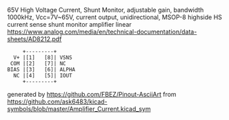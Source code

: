 65V High Voltage Current, Shunt Monitor, adjustable gain, bandwidth 1000kHz, Vcc=7V~65V, current output, unidirectional, MSOP-8
highside HS current sense shunt monitor amplifier linear
https://www.analog.com/media/en/technical-documentation/data-sheets/AD8212.pdf


	     +---------+
	  V+ |[1]   [8]| VSNS
	 COM |[2]   [7]| NC
	BIAS |[3]   [6]| ALPHA
	  NC |[4]   [5]| IOUT
	     +---------+


generated by https://github.com/FBEZ/Pinout-AsciiArt from https://github.com/ask6483/kicad-symbols/blob/master/Amplifier_Current.kicad_sym